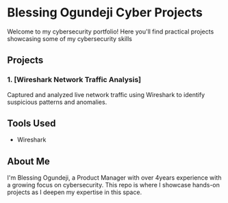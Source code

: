 # Blessing Ogundeji Cyber Projects

Welcome to my cybersecurity portfolio! Here you'll find practical projects showcasing some of my cybersecurity skills

## Projects

### 1. [Wireshark Network Traffic Analysis]
Captured and analyzed live network traffic using Wireshark to identify suspicious patterns and anomalies.

## Tools Used
- Wireshark
  
## About Me
I'm Blessing Ogundeji, a Product Manager with over 4years experience with a growing focus on cybersecurity. This repo is where I showcase hands-on projects as I deepen my expertise in this space.
